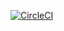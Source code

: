 [![CircleCI](https://circleci.com/gh/yszk0123/hello-circleci.svg?style=svg)](https://circleci.com/gh/yszk0123/hello-circleci)
